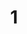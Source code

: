 ---
layout: painting
title: 1
image: /images/paintings/ricepaper/JRB Web 12-min.jpg
dimensions: 1380mm x 300mm
media: Rice Paper
group: Rice Paper
---